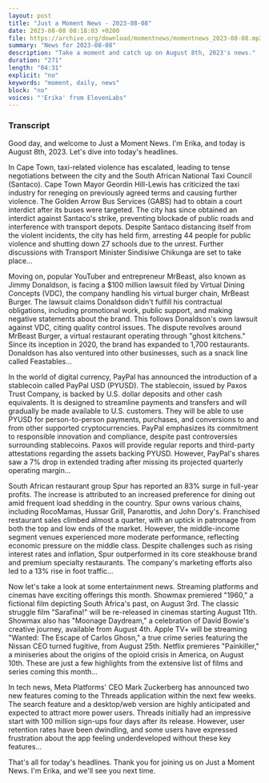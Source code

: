 ```yaml
---
layout: post
title: "Just a Moment News - 2023-08-08"
date: 2023-08-08 08:18:03 +0200
file: https://archive.org/download/momentnews/momentnews_2023-08-08.mp3
summary: "News for 2023-08-08"
description: "Take a moment and catch up on August 8th, 2023's news."
duration: "271"
length: "04:31"
explicit: "no"
keywords: "moment, daily, news"
block: "no"
voices: "'Erika' from ElevenLabs"
---
```


### Transcript

Good day, and welcome to Just a Moment News. I'm Erika, and today is August 8th, 2023. Let's dive into today's headlines.

In Cape Town, taxi-related violence has escalated, leading to tense negotiations between the city and the South African National Taxi Council (Santaco). Cape Town Mayor Geordin Hill-Lewis has criticized the taxi industry for reneging on previously agreed terms and causing further violence. The Golden Arrow Bus Services (GABS) had to obtain a court interdict after its buses were targeted. The city has since obtained an interdict against Santaco's strike, preventing blockade of public roads and interference with transport depots. Despite Santaco distancing itself from the violent incidents, the city has held firm, arresting 44 people for public violence and shutting down 27 schools due to the unrest. Further discussions with Transport Minister Sindisiwe Chikunga are set to take place... 

Moving on, popular YouTuber and entrepreneur MrBeast, also known as Jimmy Donaldson, is facing a $100 million lawsuit filed by Virtual Dining Concepts (VDC), the company handling his virtual burger chain, MrBeast Burger. The lawsuit claims Donaldson didn't fulfill his contractual obligations, including promotional work, public support, and making negative statements about the brand. This follows Donaldson's own lawsuit against VDC, citing quality control issues. The dispute revolves around MrBeast Burger, a virtual restaurant operating through "ghost kitchens." Since its inception in 2020, the brand has expanded to 1,700 restaurants. Donaldson has also ventured into other businesses, such as a snack line called Feastables...

In the world of digital currency, PayPal has announced the introduction of a stablecoin called PayPal USD (PYUSD). The stablecoin, issued by Paxos Trust Company, is backed by U.S. dollar deposits and other cash equivalents. It is designed to streamline payments and transfers and will gradually be made available to U.S. customers. They will be able to use PYUSD for person-to-person payments, purchases, and conversions to and from other supported cryptocurrencies. PayPal emphasizes its commitment to responsible innovation and compliance, despite past controversies surrounding stablecoins. Paxos will provide regular reports and third-party attestations regarding the assets backing PYUSD. However, PayPal's shares saw a 7% drop in extended trading after missing its projected quarterly operating margin...

South African restaurant group Spur has reported an 83% surge in full-year profits. The increase is attributed to an increased preference for dining out amid frequent load shedding in the country. Spur owns various chains, including RocoMamas, Hussar Grill, Panarottis, and John Dory's. Franchised restaurant sales climbed almost a quarter, with an uptick in patronage from both the top and low ends of the market. However, the middle-income segment venues experienced more moderate performance, reflecting economic pressure on the middle class. Despite challenges such as rising interest rates and inflation, Spur outperformed in its core steakhouse brand and premium specialty restaurants. The company's marketing efforts also led to a 13% rise in foot traffic...

Now let's take a look at some entertainment news. Streaming platforms and cinemas have exciting offerings this month. Showmax premiered "1960," a fictional film depicting South Africa's past, on August 3rd. The classic struggle film "Sarafina!" will be re-released in cinemas starting August 11th. Showmax also has "Moonage Daydream," a celebration of David Bowie's creative journey, available from August 4th. Apple TV+ will be streaming "Wanted: The Escape of Carlos Ghosn," a true crime series featuring the Nissan CEO turned fugitive, from August 25th. Netflix premieres "Painkiller," a miniseries about the origins of the opioid crisis in America, on August 10th. These are just a few highlights from the extensive list of films and series coming this month...

In tech news, Meta Platforms' CEO Mark Zuckerberg has announced two new features coming to the Threads application within the next few weeks. The search feature and a desktop/web version are highly anticipated and expected to attract more power users. Threads initially had an impressive start with 100 million sign-ups four days after its release. However, user retention rates have been dwindling, and some users have expressed frustration about the app feeling underdeveloped without these key features...

That's all for today's headlines. Thank you for joining us on Just a Moment News. I'm Erika, and we'll see you next time.
